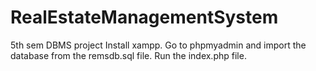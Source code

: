 # RealEstateManagementSystem
5th sem DBMS project
Install xampp. 
Go to phpmyadmin and import the database from the  remsdb.sql file. 
Run the index.php file.
